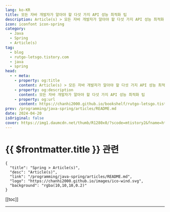 ```yaml
---
lang: ko-KR
title: 모든 자바 개발자가 알아야 할 다섯 가지 API 성능 최적화 팁
description: Article(s) > 모든 자바 개발자가 알아야 할 다섯 가지 API 성능 최적화 팁
icon: iconfont icon-spring
category: 
  - Java
  - Spring
  - Article(s)
tag: 
  - blog
  - rutgo-letsgo.tistory.com
  - java
  - spring
head:
  - - meta:
    - property: og:title
      content: Article(s) > 모든 자바 개발자가 알아야 할 다섯 가지 API 성능 최적화 팁
    - property: og:description
      content: 모든 자바 개발자가 알아야 할 다섯 가지 API 성능 최적화 팁
    - property: og:url
      content: https://chanhi2000.github.io/bookshelf/rutgo-letsgo.tistory.com/five-api-performance-optimization-tricks-that-every-java-developer-must-know.html
prev: /programming/java-spring/articles/README.md
date: 2024-04-20
isOriginal: false
cover: https://img1.daumcdn.net/thumb/R1280x0/?scode=mtistory2&fname=https%3A%2F%2Fblog.kakaocdn.net%2Fdn%2FcJ7gPt%2FbtsGMRuOgYi%2FzvGyUbXhLETiNxKcSYR7mK%2Fimg.jpg
---
```


# {{ $frontmatter.title }} 관련

```component VPCard
{
  "title": "Spring > Article(s)",
  "desc": "Article(s)",
  "link": "/programming/java-spring/articles/README.md",
  "logo": "https://chanhi2000.github.io/images/ico-wind.svg",
  "background": "rgba(10,10,10,0.2)"
}
```

[[toc]]

---

<SiteInfo
  name="모든 자바 개발자가 알아야 할 다섯 가지 API 성능 최적화 팁 — Enthusiastically, Steady, Slowly"
  desc="💡 원본글 Five API Performance Optimization Tricks that Every Java Developer Must Know Five API Performance Optimization Tricks that Every Java Developer Must Know Why is your API response so slow? Maybe you need to solve these problems. medium.com"
  url="https://rutgo-letsgo.tistory.com/m/entry/Five-API-Performance-Optimization-Tricks-that-Every-Java-Developer-Must-Know%EB%AA%A8%EB%93%A0-%EC%9E%90%EB%B0%94-%EA%B0%9C%EB%B0%9C%EC%9E%90%EA%B0%80-%EC%95%8C%EC%95%84%EC%95%BC-%ED%95%A0-%EB%8B%A4%EC%84%AF-%EA%B0%80%EC%A7%80-API-%EC%84%B1%EB%8A%A5-%EC%B5%9C%EC%A0%81%ED%99%94-%ED%8C%81"
  logo="https://t1.daumcdn.net/tistory_admin/top_v2/bi-tistory-favicon.svg"
  preview="https://img1.daumcdn.net/thumb/R1280x0/?scode=mtistory2&fname=https%3A%2F%2Fblog.kakaocdn.net%2Fdn%2FcJ7gPt%2FbtsGMRuOgYi%2FzvGyUbXhLETiNxKcSYR7mK%2Fimg.jpg"/>

<!-- TODO:  작성 -->
